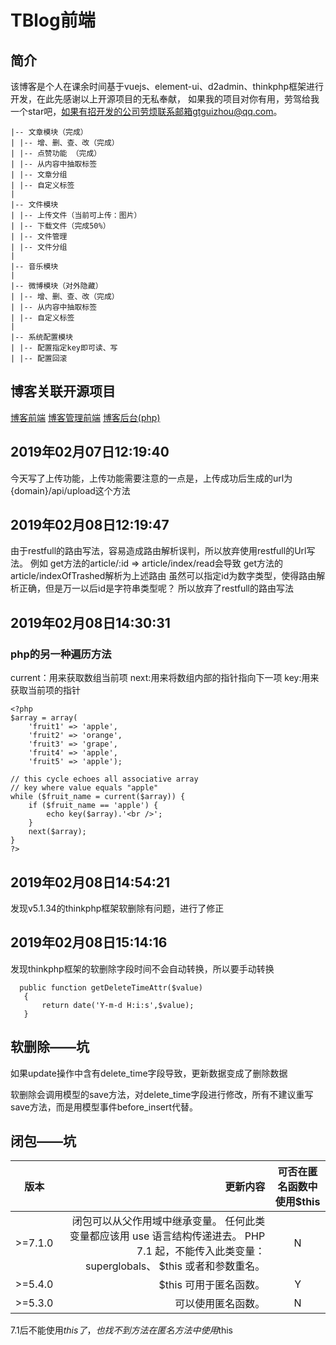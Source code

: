 # TBlog前端

## 简介
该博客是个人在课余时间基于vuejs、element-ui、d2admin、thinkphp框架进行开发，在此先感谢以上开源项目的无私奉献，
如果我的项目对你有用，劳驾给我一个star吧，如果有招开发的公司劳烦联系邮箱gtguizhou@qq.com。
~~~
|-- 文章模块（完成）
| |-- 增、删、查、改（完成）
| |-- 点赞功能 （完成）
| |-- 从内容中抽取标签
| |-- 文章分组
| |-- 自定义标签
|
|-- 文件模块
| |-- 上传文件（当前可上传：图片）
| |-- 下载文件（完成50%）
| |-- 文件管理
| |-- 文件分组
|
|-- 音乐模块
| 
|-- 微博模块（对外隐藏）
| |-- 增、删、查、改（完成）
| |-- 从内容中抽取标签
| |-- 自定义标签
|
|-- 系统配置模块
| |-- 配置指定key即可读、写
| |-- 配置回滚
~~~

## 博客关联开源项目
[博客前端](https://github.com/GtGuiZhou/TBlogVue)
[博客管理前端](https://github.com/GtGuiZhou/TBlogAdminVue)
[博客后台(php)](https://github.com/GtGuiZhou/TBlog)

## 2019年02月07日12:19:40
今天写了上传功能，上传功能需要注意的一点是，上传成功后生成的url为
{domain}/api/upload这个方法

## 2019年02月08日12:19:47
由于restfull的路由写法，容易造成路由解析误判，所以放弃使用restfull的Url写法。
例如
get方法的article/:id => article/index/read会导致
get方法的article/indexOfTrashed解析为上述路由
虽然可以指定id为数字类型，使得路由解析正确，但是万一以后id是字符串类型呢？
所以放弃了restfull的路由写法

## 2019年02月08日14:30:31
### php的另一种遍历方法
current：用来获取数组当前项
next:用来将数组内部的指针指向下一项
key:用来获取当前项的指针
~~~
<?php
$array = array(
    'fruit1' => 'apple',
    'fruit2' => 'orange',
    'fruit3' => 'grape',
    'fruit4' => 'apple',
    'fruit5' => 'apple');

// this cycle echoes all associative array
// key where value equals "apple"
while ($fruit_name = current($array)) {
    if ($fruit_name == 'apple') {
        echo key($array).'<br />';
    }
    next($array);
}
?>
~~~
## 2019年02月08日14:54:21
发现v5.1.34的thinkphp框架软删除有问题，进行了修正

## 2019年02月08日15:14:16
发现thinkphp框架的软删除字段时间不会自动转换，所以要手动转换
~~~
  public function getDeleteTimeAttr($value)
   {
       return date('Y-m-d H:i:s',$value);
   }
~~~

## 软删除——坑
如果update操作中含有delete_time字段导致，更新数据变成了删除数据

软删除会调用模型的save方法，对delete_time字段进行修改，所有不建议重写save方法，而是用模型事件before_insert代替。

## 闭包——坑
| 版本        | 更新内容    |  可否在匿名函数中使用$this  |
| --------   | -----:   | :----: |
| >=7.1.0        | 闭包可以从父作用域中继承变量。 任何此类变量都应该用 use 语言结构传递进去。 PHP 7.1 起，不能传入此类变量： superglobals、 $this 或者和参数重名。      |   N    |
| >=5.4.0        | $this 可用于匿名函数。      |   Y    |
| >=5.3.0        | 可以使用匿名函数。      |   N    |

7.1后不能使用$this了，也找不到方法在匿名方法中使用$this